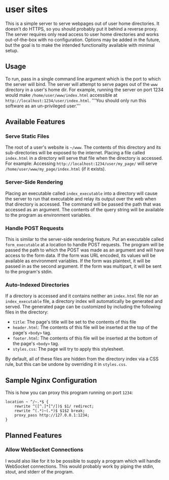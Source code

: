 # user sites

This is a simple server to serve webpages out of user home directories. It doesn't
do HTTPS, so you should probably put it behind a reverse proxy. The server requires
only read access to user home directories and works out-of-the-box with no configuration.
Options may be added in the future, but the goal is to make the intended functionality
available with minimal setup.

## Usage
To run, pass in a single command line argument which is the port to which the server
will bind. The server will attempt to serve pages out of the ``www`` directory
in a user's home dir. For example, running the server on port 1234 would make
``/home/user/www/index.html`` accessible at ``http://localhost:1234/user/index.html``.
'''You should only run this software as an un-privileged user.'''

## Available Features

### Serve Static Files
The root of a user's website is ``~/www``. The contents of this directory and its
sub-directories will be exposed to the internet. Placing a file called ``index.html``
in a directory will serve that file when the directory is accessed. For example:
Accessing ``http://localhost:1234/user/my_page/`` will serve
``/home/user/www/my_page/index.html`` (if it exists).

### Server-Side Rendering
Placing an executable called ``index_executable`` into a directory will cause the
server to run that executable and relay its output over the web when that directory
is accessed. The command will be passed the path that was accessed as an argument.
The contents of the query string will be available to the program as environment
variables.

### Handle POST Requests
This is similar to the server-side rendering feature. Put an executable called
``form_executable`` at a location to handle POST requests. The program will be
passed the path to which the POST was made as an argument and will have access
to the form data. If the form was URL encoded, its values will be available as
environment variables. If the form was plaintext, it will be passed in as the
second argument. If the form was multipart, it will be sent to the program's
stdin.

### Auto-Indexed Directories
If a directory is accessed and it contains neither an ``index.html`` file nor an
``index_executable`` file, a directory index will automatically be generated and
served. The generated page can be customized by including the following files in
the directory:

- ``title``: The page's title will be set to the contents of this file
- ``header.html``: The contents of this file will be inserted at the top of the
    page's ``<body>`` tag.
- ``footer.html``: The contents of this file will be inserted at the bottom of
    the page's ``<body>`` tag.
- ``styles.css``: The page will try to apply this stylesheet.

By default, all of these files are hidden from the directory index via a CSS rule,
but this can be undone by overriding it in ``styles.css``.

## Sample Nginx Configuration
This is how you can proxy this program running on port ``1234``:
```nginx
location ~ ^/~.*$ {
    rewrite ^([^.]*[^/])$ $1/ redirect;
    rewrite ^(.*)~(.*)$ $1$2 break;
    proxy_pass http://127.0.0.1:1234;
}
```

## Planned Features

### Allow WebSocket Connections
I would also like for it to be possible to supply a program which will handle
WebSocket connections. This would probably work by piping the stdin, stout, and
stderr of the program.
